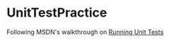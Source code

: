 # UnitTestPractice

Following MSDN's walkthrough on [Running Unit Tests](https://msdn.microsoft.com/en-us/library/ms182532.aspx)
